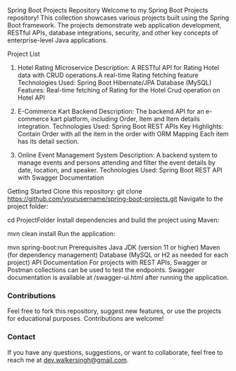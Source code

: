 Spring Boot Projects Repository
Welcome to my Spring Boot Projects repository! This collection showcases various projects built using the Spring Boot framework. The projects demonstrate web application development, RESTful APIs, database integrations, security, and other key concepts of enterprise-level Java applications.

Project List
1. Hotel Rating Microservice
Description: A RESTful API for Rating Hotel data with CRUD operations.A real-time Rating fetching feature
Technologies Used:
Spring Boot
Hibernate/JPA
Database (MySQL)
Features:
Real-time fetching of Rating for the Hotel
Crud operation on Hotel API

2. E-Commerce Kart Backend
Description: The backend API for an e-commerce kart platform, including Order, Item and Item details integration.
Technologies Used:
Spring Boot
REST APIs
Key Highlights:
Contain Order with all the item in the order with ORM Mapping
Each item has its detail section.

3. Online Event Management System
Description: A backend system to manage events and persons attending and filter the event details by date, location, and speaker.
Technologies Used:
Spring Boot
REST API with Swagger Documentation

Getting Started
Clone this repository:
git clone https://github.com/yourusername/spring-boot-projects.git
Navigate to the project folder:

cd ProjectFolder
Install dependencies and build the project using Maven:

mvn clean install
Run the application:

mvn spring-boot:run
Prerequisites
Java JDK (version 11 or higher)
Maven (for dependency management)
Database (MySQL or H2 as needed for each project)
API Documentation
For projects with REST APIs, Swagger or Postman collections can be used to test the endpoints. Swagger documentation is available at /swagger-ui.html after running the application.

### Contributions
Feel free to fork this repository, suggest new features, or use the projects for educational purposes. Contributions are welcome!

### Contact
If you have any questions, suggestions, or want to collaborate, feel free to reach me at dev.walkersingh@gmail.com.

